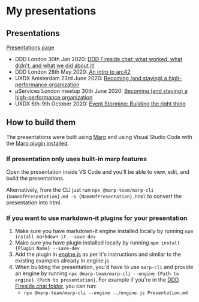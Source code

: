 # My presentations

## Presentations

[Presentations page](https://skleanthous.github.io/presentations/)

- DDD London 30th Jan 2020: [DDD Fireside chat: what worked, what didn't, and what we did about it!](https://skleanthous.github.io/presentations/20200130-ddd-fireside-chat/Presentation.html)
- DDD London 28th May 2020: [An intro to arc42](https://skleanthous.github.io/presentations/20200528-an-intro-to-arc42/presentation.html)
- UXDX Amsterdam 23rd June 2020: [Becoming (and staying) a high-performance organization](https://skleanthous.github.io/presentations/20200623-becoming-a-high-perf-org/presentation.html)
- μServices London meetup 30th June 2020: [Becoming (and staying) a high-performance organization](https://skleanthous.github.io/presentations/20200630-becoming-a-high-perf-org/presentation.html)
- UXDX 6th-9th October 2020: [Event Storming: Building the right thing](./20201006-event-storming-build-the-right-thing-right/presentation.html)

## How to build them

The presentations were built using [Marp](https://marp.app/) and using Visual Studio Code with the [Marp plugin installed](https://marketplace.visualstudio.com/items?itemName=marp-team.marp-vscode).

### If presentation only uses built-in marp features

Open the presentation inside VS Code and you'll be able to view, edit, and build the presentations.

Alternatively, from the CLI just run `npx @marp-team/marp-cli {NameOfPresentation}.md -o {NameOfPresentation}.html` to convert the presentation into html.

### If you want to use markdown-it plugins for your presentation

1. Make sure you have markdown-it engine installed locally by running `npm install markdown-it --save-dev`
1. Make sure you have plugin installed locally by running `npm install {Plugin Name} --save-dev`
1. Add the plugin in [engine.js](engine.js) as per it's instructions and similar to the existing examples already in engine.js
1. When building the presentation, you'd have to use `marp-cli` and provide an engine by running `npx @marp-team/marp-cli --engine {Path to engine} {Path to presentation}`. For example if you're in the [DDD Fireside chat folder](./20200130-DDD-fireside-chat/), you can run:
   - `npx @marp-team/marp-cli --engine ../engine.js Presentation.md`

